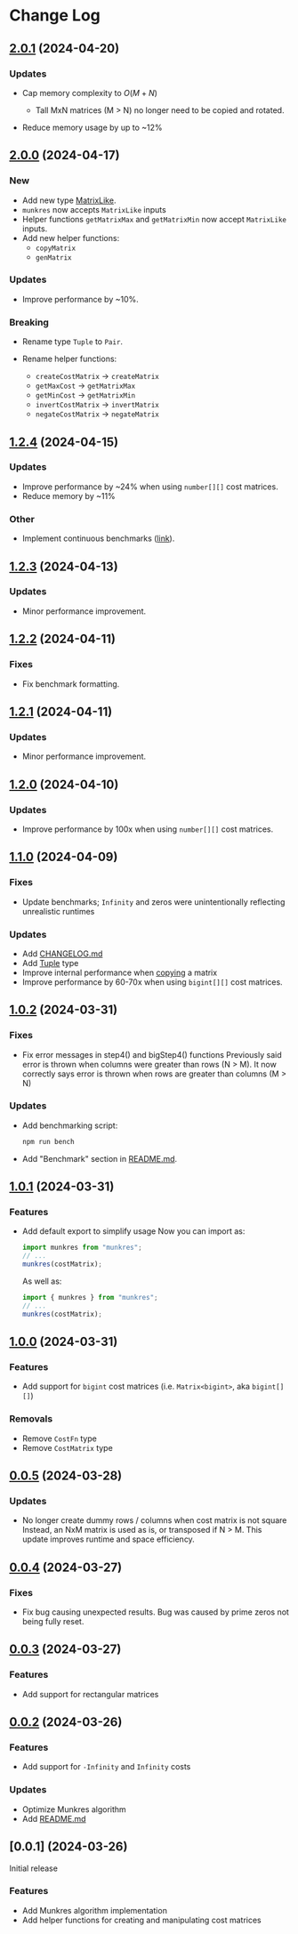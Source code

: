 # Change Log

## [2.0.1](https://github.com/havelessbemore/munkres/compare/v2.0.0...v2.0.1) (2024-04-20)

### Updates

- Cap memory complexity to $O(M + N)$

  - Tall MxN matrices (M > N) no longer need to be copied and rotated.

- Reduce memory usage by up to ~12%

## [2.0.0](https://github.com/havelessbemore/munkres/compare/v1.2.4...v2.0.0) (2024-04-17)

### New

- Add new type [MatrixLike](./src/types/matrixLike.d.ts).
- `munkres` now accepts `MatrixLike` inputs
- Helper functions `getMatrixMax` and `getMatrixMin` now accept `MatrixLike` inputs.
- Add new helper functions:
  - `copyMatrix`
  - `genMatrix`

### Updates

- Improve performance by ~10%.

### Breaking

- Rename type `Tuple` to `Pair`.

- Rename helper functions:
  - `createCostMatrix` -> `createMatrix`
  - `getMaxCost` -> `getMatrixMax`
  - `getMinCost` -> `getMatrixMin`
  - `invertCostMatrix` -> `invertMatrix`
  - `negateCostMatrix` -> `negateMatrix`

## [1.2.4](https://github.com/havelessbemore/munkres/compare/v1.2.3...v1.2.4) (2024-04-15)

### Updates

- Improve performance by ~24% when using `number[][]` cost matrices.
- Reduce memory by ~11%

### Other

- Implement continuous benchmarks ([link](https://havelessbemore.github.io/munkres/dev/bench/)).

## [1.2.3](https://github.com/havelessbemore/munkres/compare/v1.2.2...v1.2.3) (2024-04-13)

### Updates

- Minor performance improvement.

## [1.2.2](https://github.com/havelessbemore/munkres/compare/v1.2.1...v1.2.2) (2024-04-11)

### Fixes

- Fix benchmark formatting.

## [1.2.1](https://github.com/havelessbemore/munkres/compare/v1.2.0...v1.2.1) (2024-04-11)

### Updates

- Minor performance improvement.

## [1.2.0](https://github.com/havelessbemore/munkres/compare/v1.1.0...v1.2.0) (2024-04-10)

### Updates

- Improve performance by 100x when using `number[][]` cost matrices.

## [1.1.0](https://github.com/havelessbemore/munkres/compare/v1.0.2...v1.1.0) (2024-04-09)

### Fixes

- Update benchmarks; `Infinity` and zeros were unintentionally reflecting unrealistic runtimes

### Updates

- Add [CHANGELOG.md](./CHANGELOG.md)
- Add [Tuple](./src/types/tuple.d.ts) type
- Improve internal performance when [copying](src/utils/matrix.ts) a matrix
- Improve performance by 60-70x when using `bigint[][]` cost matrices.

## [1.0.2](https://github.com/havelessbemore/munkres/compare/v1.0.1...v1.0.2) (2024-03-31)

### Fixes

- Fix error messages in step4() and bigStep4() functions
  Previously said error is thrown when columns were greater than rows (N > M). It now correctly says error is thrown when rows are greater than columns (M > N)

### Updates

- Add benchmarking script:

  ```bash
  npm run bench
  ```

- Add "Benchmark" section in [README.md](./README.md).

## [1.0.1](https://github.com/havelessbemore/munkres/compare/v1.0.0...v1.0.1) (2024-03-31)

### Features

- Add default export to simplify usage
  Now you can import as:
  ```javascript
  import munkres from "munkres";
  // ...
  munkres(costMatrix);
  ```
  As well as:
  ```javascript
  import { munkres } from "munkres";
  // ...
  munkres(costMatrix);
  ```

## [1.0.0](https://github.com/havelessbemore/munkres/compare/v0.0.5...v1.0.0) (2024-03-31)

### Features

- Add support for `bigint` cost matrices (i.e. `Matrix<bigint>`, aka `bigint[][]`)

### Removals

- Remove `CostFn` type
- Remove `CostMatrix` type

## [0.0.5](https://github.com/havelessbemore/munkres/compare/v0.0.4...v0.0.5) (2024-03-28)

### Updates

- No longer create dummy rows / columns when cost matrix is not square
  Instead, an NxM matrix is used as is, or transposed if N > M. This update improves runtime and space efficiency.

## [0.0.4](https://github.com/havelessbemore/munkres/compare/v0.0.3...v0.0.4) (2024-03-27)

### Fixes

- Fix bug causing unexpected results. Bug was caused by prime zeros not being fully reset.

## [0.0.3](https://github.com/havelessbemore/munkres/compare/v0.0.2...v0.0.3) (2024-03-27)

### Features

- Add support for rectangular matrices

## [0.0.2](https://github.com/havelessbemore/munkres/compare/v0.0.1...v0.0.2) (2024-03-26)

### Features

- Add support for `-Infinity` and `Infinity` costs

### Updates

- Optimize Munkres algorithm
- Add [README.md](./README.md)

## [0.0.1] (2024-03-26)

Initial release

### Features

- Add Munkres algorithm implementation
- Add helper functions for creating and manipulating cost matrices
